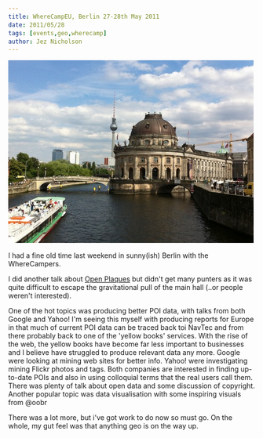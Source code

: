```yaml
---
title: WhereCampEU, Berlin 27-28th May 2011
date: 2011/05/28
tags: [events,geo,wherecamp]
author: Jez Nicholson
---
```

<div class='p_embed p_image_embed'>
<a href="/media/getfile/files.posterous.com/temp-2011-06-01/qjjIlnsxIIAzqeprGBmGqflqzsesIqutgpDgnCEItewnFkeEityChktsqBfh/IMG_0259.JPG.scaled1000.jpg"><img alt="Img_0259" height="373" src="/media/getfile/files.posterous.com/temp-2011-06-01/qjjIlnsxIIAzqeprGBmGqflqzsesIqutgpDgnCEItewnFkeEityChktsqBfh/IMG_0259.JPG.scaled500.jpg" width="500" /></a>
</div>

I had a fine old time last weekend in sunny(ish) Berlin with the WhereCampers.

I did another talk about <a href="http://openplaques.org">Open Plaques</a> but didn't get many punters as it was quite difficult to escape the gravitational pull of the main hall (..or people weren't interested).

One of the hot topics was producing better POI data, with talks from both Google and Yahoo! I'm seeing this myself with producing reports for Europe in that much of current POI data can be traced back toi NavTec and from there probably back to one of the 'yellow books' services. With the rise of the web, the yellow books have become far less important to businesses and I believe have struggled to produce relevant data any more. Google were looking at mining web sites for better info. Yahoo! were investigating mining Flickr photos and tags. Both companies are interested in finding up-to-date POIs and also in using colloquial terms that the real users call them.
There was plenty of talk about open data and some discussion of copyright.
Another popular topic was data visualisation with some inspiring visuals from @oobr

There was a lot more, but i've got work to do now so must go. On the whole, my gut feel was that anything geo is on the way up.
